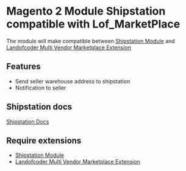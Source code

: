 # Magento 2 Module Shipstation compatible with Lof_MarketPlace

The module will make compatible between [Shipstation Module](https://marketplace.magento.com/auctane-api.html) and [Landofcoder Multi Vendor Marketplace Extension](https://landofcoder.com/magento-2-marketplace-extension.html/)

## Features
- Send seller warehouse address to shipstation
- Notification to seller

## Shipstation docs
[Shipstation Docs](https://help.shipstation.com/hc/en-us/articles/360025855652-Magento#magento-requirements-0-0)

## Require extensions

- [Shipstation Module](https://marketplace.magento.com/auctane-api.html)
- [Landofcoder Multi Vendor Marketplace Extension](https://landofcoder.com/magento-2-marketplace-extension.html/)

